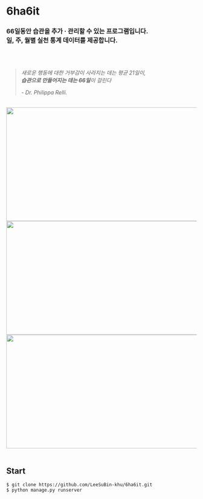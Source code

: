 # 6ha6it
### 66일동안 습관을 추가 · 관리할 수 있는 프로그램입니다. </br>일, 주, 월별 실천 통계 데이터를 제공합니다. </br>
</br>
</br>

> *새로운 행동에 대한 거부감이 사라지는 데는 평균 21일이, </br>**습관으로 만들어지는 데는 66일**이 걸린다<br></p>*
    <p id="dr">*- Dr. Philippa Relli.*
    
</br>

<img src="https://user-images.githubusercontent.com/72721839/144735280-0c2adf0d-3999-4c55-adba-ce954148dacc.png" width="580" height="300">
<img src="https://user-images.githubusercontent.com/72721839/144735298-7ff31370-62c8-44d2-bf23-58bc41293cf3.png" width="580" height="300">
<img src="https://user-images.githubusercontent.com/72721839/144735346-1fd881af-d6e4-49a3-9236-67fd470acc6e.png" width="580" height="300">

</br>
</br>

## Start

```
$ git clone https://github.com/LeeSuBin-khu/6ha6it.git
$ python manage.py runserver
```
